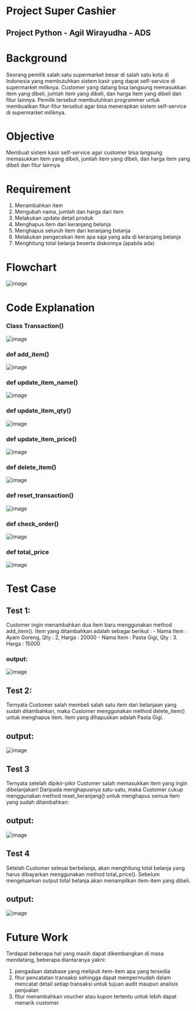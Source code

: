 # Project Super Cashier

## Project Python - Agil Wirayudha - ADS

# Background
Seorang pemilik salah satu supermarket besar di salah satu kota di Indonesia yang membutuhkan sistem kasir yang dapat self-service di supermarket miliknya. Customer yang datang bisa langsung memasukkan item yang dibeli, jumlah item yang dibeli, dan harga item yang dibeli dan fitur lainnya. Pemilik tersebut membutuhkan programmer untuk membuatkan fitur-fitur tersebut agar bisa menerapkan sistem self-service di supermarket miliknya.

# Objective 
Membuat sistem kasir self-service agar customer bisa langsung memasukkan item yang dibeli, jumlah item yang dibeli, dan harga item yang dibeli dan fitur lainnya

# Requirement
1. Menambahkan item
2. Mengubah nama, jumlah dan harga dari item
3. Melakukan update detail produk
4. Menghapus item dari keranjang belanja
5. Menghapus seluruh item dari keranjang belanja
6. Melakukan pengecekan item apa saja yang ada di keranjang belanja
7. Menghitung total belanja beserta diskonnya (apabila ada)

# Flowchart
![image](https://github.com/AgilWirayudha/Project_SuperCashier-/assets/144359538/61e8673f-4fd5-4b9c-9007-1857ca10c33a)


# Code Explanation
### Class Transaction()
![image](https://github.com/AgilWirayudha/Project_SuperCashier-/assets/144359538/72fbd897-cb10-48c8-9a50-08021fdbff89)

### def add_item()
![image](https://github.com/AgilWirayudha/Project_SuperCashier-/assets/144359538/a73ae59d-30cb-4ddd-9400-a6a5ac67ca2f)

### def update_item_name()
![image](https://github.com/AgilWirayudha/Project_SuperCashier-/assets/144359538/8bc16c4b-a662-4d7a-a5bd-0af2273b262e)

### def update_item_qty()
![image](https://github.com/AgilWirayudha/Project_SuperCashier-/assets/144359538/1b52b648-59ca-42ff-8081-84b2b4d546ec)

### def update_item_price()
![image](https://github.com/AgilWirayudha/Project_SuperCashier-/assets/144359538/8df3605a-1806-442f-9462-ee041ba774a4)

### def delete_item()
![image](https://github.com/AgilWirayudha/Project_SuperCashier-/assets/144359538/6fcfa55f-85ae-4857-b372-339fba0f6d50)

### def reset_transaction()
![image](https://github.com/AgilWirayudha/Project_SuperCashier-/assets/144359538/5a2a3a65-a729-46ba-9178-e0fd365a2196)

### def check_order()
![image](https://github.com/AgilWirayudha/Project_SuperCashier-/assets/144359538/4b24b1c7-9a56-41cc-bb13-312991fdd83a)

### def total_price
![image](https://github.com/AgilWirayudha/Project_SuperCashier-/assets/144359538/2ff35c84-288b-4316-ad44-2748078a4738)

# Test Case
## Test 1:
Customer ingin menambahkan dua item baru menggunakan method add_item(). Item yang ditambahkan adalah sebagai berikut : - Nama Item : Ayam Goreng, Qty : 2, Harga : 20000 - Nama Item : Pasta Gigi, Qty : 3. Harga : 15000
### output:
![image](https://github.com/AgilWirayudha/Project_SuperCashier-/assets/144359538/6124f895-1c8c-4ea5-bc85-a1ae0c82c1ca)

## Test 2:
Ternyata Customer salah membeli salah satu item dari belanjaan yang sudah ditambahkan, maka Customer menggunakan method delete_item() untuk menghapus item. item yang dihapuskan adalah Pasta Gigi.
## output:
![image](https://github.com/AgilWirayudha/Project_SuperCashier-/assets/144359538/c85cb4ca-7f32-4f98-91b7-b913cfe7125e)

## Test 3
Ternyata setelah dipikir-pikir Customer salah memasukkan item yang ingin dibelanjakan! Daripada menghapusnya satu-satu, maka Customer cukup menggunakan method reset_keranjang() untuk menghapus semua item yang sudah ditambahkan:
## output:
![image](https://github.com/AgilWirayudha/Project_SuperCashier-/assets/144359538/2626b199-39b8-4778-be6e-cb8e44e7db6a)

## Test 4
Setelah Customer selesai berbelanja, akan menghitung total belanja yang harus dibayarkan menggunakan method total_price(). Sebelum mengeluarkan output total belanja akan menampilkan item-item yang dibeli.
## output: 
![image](https://github.com/AgilWirayudha/Project_SuperCashier-/assets/144359538/76d9ef20-c28b-44a7-b1da-ff26380c5732) 

# Future Work
Terdapat beberapa hal yang masih dapat dikembangkan di masa mendatang, beberapa diantaranya yakni:
1. pengadaan database yang meliputi item-item apa yang tersedia
2. fitur pencatatan transaksi sehingga dapat mempermudah dalam mencatat detail setiap transaksi untuk tujuan audit maupun analisis penjualan
3.  fitur menambahkan voucher atau kupon tertentu untuk lebih dapat menarik customer 
